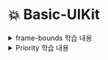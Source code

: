 # 💥 Basic-UIKit
<details>
<summary>frame-bounds 학습 내용</summary>

<!-- summary 아래 한칸 공백 두어야함 -->
    ![not image](./img/frame-bounds-1.png)
		![not image](./img/frame-bounds-2.png)
		![not image](./img/frame-bounds-3.png)
</details>

<details>
<summary>Priority 학습 내용</summary>

<!-- summary 아래 한칸 공백 두어야함 -->
  ![not image](./img/priority.png)
</details>
